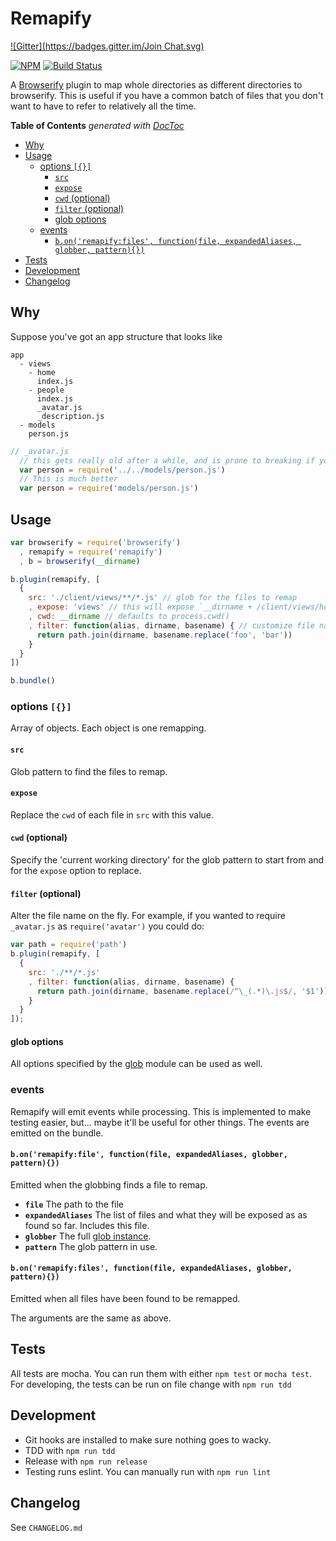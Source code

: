 Remapify
=======================
[![Gitter](https://badges.gitter.im/Join Chat.svg)](https://gitter.im/joeybaker/remapify?utm_source=badge&utm_medium=badge&utm_campaign=pr-badge&utm_content=badge)

[![NPM](https://nodei.co/npm/remapify.png)](https://nodei.co/npm/remapify/) [![Build Status](https://travis-ci.org/joeybaker/remapify.png?branch=master)](https://travis-ci.org/joeybaker/remapify)

A [Browserify](https://github.com/substack/node-browserify) plugin to map whole directories as different directories to browserify. This is useful if you have a common batch of files that you don't want to have to refer to relatively all the time.

<!-- START doctoc generated TOC please keep comment here to allow auto update -->
<!-- DON'T EDIT THIS SECTION, INSTEAD RE-RUN doctoc TO UPDATE -->
**Table of Contents**  *generated with [DocToc](http://doctoc.herokuapp.com/)*

- [Why](#why)
- [Usage](#usage)
  - [options `[{}]`](#options-)
    - [`src`](#src)
    - [`expose`](#expose)
    - [`cwd` (optional)](#cwd-optional)
    - [`filter` (optional)](#filter-optional)
    - [glob options](#glob-options)
  - [events](#events)
    - [`b.on('remapify:files', function(file, expandedAliases, globber, pattern){})`](#bonremapifyfiles-functionfile-expandedaliases-globber-pattern)
- [Tests](#tests)
- [Development](#development)
- [Changelog](#changelog)

<!-- END doctoc generated TOC please keep comment here to allow auto update -->

## Why

Suppose you've got an app structure that looks like

```
app
  - views
    - home
      index.js
    - people
      index.js
      _avatar.js
      _description.js
  - models
    person.js
```

```js
// _avatar.js
  // this gets really old after a while, and is prone to breaking if you change the directory hiearchy.
  var person = require('../../models/person.js')
  // This is much better
  var person = require('models/person.js')
```

## Usage
```js
var browserify = require('browserify')
  , remapify = require('remapify')
  , b = browserify(__dirname)

b.plugin(remapify, [
  {
    src: './client/views/**/*.js' // glob for the files to remap
    , expose: 'views' // this will expose `__dirname + /client/views/home.js` as `views/home.js`
    , cwd: __dirname // defaults to process.cwd()
    , filter: function(alias, dirname, basename) { // customize file names
      return path.join(dirname, basename.replace('foo', 'bar'))
    }
  }
])

b.bundle()
```

### options `[{}]`
Array of objects. Each object is one remapping.

#### `src`
Glob pattern to find the files to remap.

#### `expose`
Replace the `cwd` of each file in `src` with this value.

#### `cwd` (optional)
Specify the 'current working directory' for the glob pattern to start from and for the `expose` option to replace.

#### `filter` (optional)
Alter the file name on the fly. For example, if you wanted to require `_avatar.js` as `require('avatar')` you could do:

```js
var path = require('path')
b.plugin(remapify, [
  {
    src: './**/*.js'
    , filter: function(alias, dirname, basename) {
      return path.join(dirname, basename.replace(/^\_(.*)\.js$/, '$1'))
    }
  }
]);
```

#### glob options
All options specified by the [glob](https://www.npmjs.org/package/glob) module can be used as well.

### events
Remapify will emit events while processing. This is implemented to make testing easier, but… maybe it'll be useful for other things. The events are emitted on the bundle.

#### `b.on('remapify:file', function(file, expandedAliases, globber, pattern){})`
Emitted when the globbing finds a file to remap.

* **`file`** The path to the file
* **`expandedAliases`** The list of files and what they will be exposed as as found so far. Includes this file.
* **`globber`** The full [glob instance](https://github.com/isaacs/node-glob#properties).
* **`pattern`** The glob pattern in use.

#### `b.on('remapify:files', function(file, expandedAliases, globber, pattern){})`
Emitted when all files have been found to be remapped.

The arguments are the same as above.

## Tests
All tests are mocha. You can run them with either `npm test` or `mocha test`. For developing, the tests can be run on file change with `npm run tdd`

## Development

* Git hooks are installed to make sure nothing goes to wacky.
* TDD with `npm run tdd`
* Release with `npm run release`
* Testing runs eslint. You can manually run with `npm run lint`

## Changelog
See `CHANGELOG.md`

